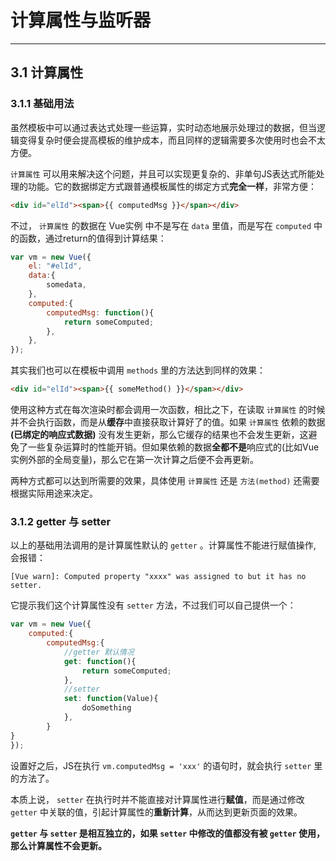 # 计算属性与监听器  

---

## 3.1 计算属性  

### 3.1.1 基础用法

虽然模板中可以通过表达式处理一些运算，实时动态地展示处理过的数据，但当逻辑变得复杂时便会提高模板的维护成本，而且同样的逻辑需要多次使用时也会不太方便。  

`计算属性` 可以用来解决这个问题，并且可以实现更复杂的、非单句JS表达式所能处理的功能。它的数据绑定方式跟普通模板属性的绑定方式**完全一样**，非常方便：

```html
<div id="elId"><span>{{ computedMsg }}</span></div>
```

不过， `计算属性` 的数据在 Vue实例 中不是写在 `data` 里值，而是写在 `computed` 中的函数，通过return的值得到计算结果：

```javascript
var vm = new Vue({
    el: "#elId",
    data:{
        somedata,
    },   
    computed:{
        computedMsg: function(){
            return someComputed;
        },
    },   
});
```

其实我们也可以在模板中调用 `methods` 里的方法达到同样的效果：
 
 ```html
<div id="elId"><span>{{ someMethod() }}</span></div>
```
 
使用这种方式在每次渲染时都会调用一次函数，相比之下，在读取 `计算属性` 的时候并不会执行函数，而是从**缓存**中直接获取计算好了的值。如果 `计算属性` 依赖的数据 **(已绑定的响应式数据)** 没有发生更新，那么它缓存的结果也不会发生更新，这避免了一些复杂运算时的性能开销。但如果依赖的数据**全都不是**响应式的(比如Vue实例外部的全局变量)，那么它在第一次计算之后便不会再更新。  

两种方式都可以达到所需要的效果，具体使用 `计算属性` 还是 `方法(method)` 还需要根据实际用途来决定。 

### 3.1.2 getter 与 setter

以上的基础用法调用的是计算属性默认的 `getter` 。计算属性不能进行赋值操作, 会报错：

```text
[Vue warn]: Computed property "xxxx" was assigned to but it has no setter.
```

它提示我们这个计算属性没有 `setter` 方法，不过我们可以自己提供一个：

```javascript
var vm = new Vue({
    computed:{
        computedMsg:{
            //getter 默认情况
            get: function(){
                return someComputed;
            },
            //setter
            set: function(Value){
                doSomething
            },
        } 
}
});
```

设置好之后，JS在执行 `vm.computedMsg = 'xxx'` 的语句时，就会执行 `setter` 里的方法了。  

本质上说， `setter` 在执行时并不能直接对计算属性进行**赋值**，而是通过修改 `getter` 中关联的值，引起计算属性的**重新计算**，从而达到更新页面的效果。  

**`getter` 与 `setter` 是相互独立的，如果 `setter` 中修改的值都没有被 `getter` 使用，那么计算属性不会更新。**
